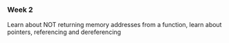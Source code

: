 ### Week 2

Learn about NOT returning memory addresses from a function, learn about pointers, referencing and dereferencing